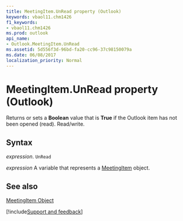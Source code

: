 ```yaml
---
title: MeetingItem.UnRead property (Outlook)
keywords: vbaol11.chm1426
f1_keywords:
- vbaol11.chm1426
ms.prod: outlook
api_name:
- Outlook.MeetingItem.UnRead
ms.assetid: 5d556f3d-96bd-fa20-cc96-37c98150079a
ms.date: 06/08/2017
localization_priority: Normal
---
```



# MeetingItem.UnRead property (Outlook)

Returns or sets a  **Boolean** value that is **True** if the Outlook item has not been opened (read). Read/write.


## Syntax

_expression_. `UnRead`

_expression_ A variable that represents a [MeetingItem](Outlook.MeetingItem.md) object.


## See also


[MeetingItem Object](Outlook.MeetingItem.md)

[!include[Support and feedback](~/includes/feedback-boilerplate.md)]